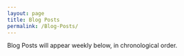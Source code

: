 ```yaml
---
layout: page
title: Blog Posts
permalink: /Blog-Posts/
---
```


Blog Posts will appear weekly below, in chronological order.